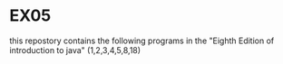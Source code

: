 # EX05
this repostory contains the following programs in the "Eighth Edition of introduction to java"
(1,2,3,4,5,8,18)

